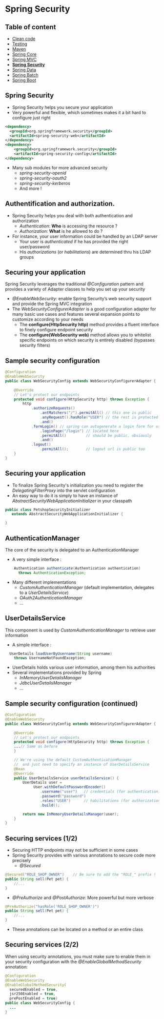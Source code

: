 # Spring Security

<!-- .slide: class="page-title" -->



## Table of content

<!-- .slide: class="toc" -->

- [Clean code](#/1)
- [Testing](#/2)
- [Maven](#/3)
- [Spring Core](#/4)
- [Spring MVC](#/5)
- **[Spring Security](#/6)**
- [Spring Data](#/7)
- [Spring Batch](#/8)
- [Spring Boot](#/9)



## Spring Security

- Spring Security helps you secure your application
- Very powerful and flexible, which sometimes makes it a bit hard to configure just right

```xml
<dependency>
  <groupId>org.springframework.security</groupId>
  <artifactId>spring-security-web</artifactId>
</dependency>
<dependency>
    <groupId>org.springframework.security</groupId>
    <artifactId>spring-security-config</artifactId>
</dependency>
```

- Many sub modules for more advanced security
  - *spring-security-openid*
  - *spring-security-oauth2*
  - *spring-security-kerberos*
  - And more !



## Authentification and authorization.

- Spring Security helps you deal with both authentication and authorization
  - *Authentication*: **Who** is accessing the resource ?
  - *Authorization*: **What** is he allowed to do ?
- For instance, your user information could be handled by an LDAP server
  -  Your user is *authenticated* if he has provided the right user/password
  -  His *authorizations* (or *habilitations*) are determined thru his LDAP groups



## Securing your application

Spring Security leverages the traditional *@Configuration* pattern and provides a variety of Adapter classes to help you set up your security

- *@EnableWebSecurity*: enable Spring Security’s web security support and provide the Spring MVC integration
- The *WebSecurityConfigurerAdapter* is a good configuration adapter for many basic use cases and features several expansion points to customize according to your needs
  - The **configure(HttpSecurity http)** method provides a fluent interface to finely configure endpoint security
  - The **configure(WebSecurity web)** method allows you to whitelist specific endpoints on which security is entirely disabled (bypasses security filters)



## Sample security configuration

```java
@Configuration
@EnableWebSecurity
public class WebSecurityConfig extends WebSecurityConfigurerAdapter {
	
    @Override
    // Let's protect our endpoints
	protected void configure(HttpSecurity http) throws Exception {
		http
			.authorizeRequests()
				.antMatchers("/").permitAll() // this one is public
				.anyRequest().hasRole("USER") // the rest is protected
				.and()
			.formLogin() // spring can autogenerate a login form for us !
				.loginPage("/login") // located here
				.permitAll()         // should be public, obviously
				.and()
			.logout()
				.permitAll();        // logout url is public too
	}
}
```



## Securing your application

- To finalize Spring Security's initialization you need to register the *DelegatingFilterProxy* into the servlet configuration
- An easy way to do it is simply to have an instance of *AbstractSecurityWebApplicationInitializer* in your classpath

```java
public class PetshopSecurityInitializer 
   extends AbstractSecurityWebApplicationInitializer {

}
```



## AuthenticationManager

The core of the security is delegated to an AuthenticationManager

- A very simple interface :
```java
	Authentication authenticate(Authentication authentication)
	  throws AuthenticationException;
```
- Many different implementations
  - *CustomAuthenticationManager* (default implementation, delegates to a *UserDetailsService*)
  - *OAuth2AuthenticationManager*
  - ...



## UserDetailsService

This component is used by *CustomAuthenticationManager* to retrieve user information

- A simple interface :
```java
  UserDetails loadUserByUsername(String username) 
    throws UsernameNotFoundException;
```
- UserDetails holds various user information, among them his authorities
- Several implementations provided by Spring
  - *InMemoryUserDetailsManager*
  - *JdbcUserDetailsManager*
  - ...



## Sample security configuration (continued)

```java
@Configuration
@EnableWebSecurity
public class WebSecurityConfig extends WebSecurityConfigurerAdapter {
	
    @Override
    // Let's protect our endpoints
	protected void configure(HttpSecurity http) throws Exception {
    ...// Same as before
	}

    // We're using the default CustomAuthenticationManager 
    //  and just need to specify an instance of UserDetailsService
	@Bean
	@Override
	public UserDetailsService userDetailsService() {
		UserDetails user =
			 User.withDefaultPasswordEncoder()
				.username("user")   // credentials (for authentication)
				.password("password")
				.roles("USER")      // habilitations (for authorization)
				.build();

		return new InMemoryUserDetailsManager(user);
	}
}
```



## Securing services (1/2)

- Securing HTTP endpoints may not be sufficient in some cases
- Spring Security provides with various annotations to secure code more precisely
  - *@Secured*
```java
@Secured("ROLE_SHOP_OWNER")    // Be sure to add the "ROLE_" prefix !
public String sell(Pet pet) {
    //...
}
```

  - *@PreAuthorize* and *@PostAuthorize*: More powerful but more verbose
```java
@PreAuthorize("hasRole('ROLE_SHOP_OWNER')")
public String sell(Pet pet) {
    //...
}
```

- These annotations can be located on a method or an entire class



## Securing services (2/2)

When using security annotations, you must make sure to enable them in your security configuration with the *@EnableGlobalMethodSecurity* annotation:

```java
@Configuration
@EnableWebSecurity
@EnableGlobalMethodSecurity(
  securedEnabled = true, 
  jsr250Enabled = true, 
  prePostEnabled = true)
public class WebSecurityConfig { 
  ...
}
```





<!-- .slide: class="page-tp7" -->



<!-- .slide: class="page-questions" -->
